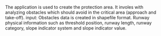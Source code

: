 The application is used to create the protection area. It involes with analyzing obstacles which should avoid in the critical area (approach and take-off).
input:
  Obstacles data is created in shapefile format.
  Runway physical information such as threshold position, runway length, runway category, slope indicator system and slope indicator value.
